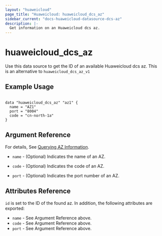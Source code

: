 ```yaml
---
layout: "huaweicloud"
page_title: "Huaweicloud: huaweicloud_dcs_az"
sidebar_current: "docs-huaweicloud-datasource-dcs-az"
description: |-
  Get information on an Huaweicloud dcs az.
---
```


# huaweicloud\_dcs\_az

Use this data source to get the ID of an available Huaweicloud dcs az.
This is an alternative to `huaweicloud_dcs_az_v1`

## Example Usage

```hcl

data "huaweicloud_dcs_az" "az1" {
  name = "AZ1"
  port = "8004"
  code = "cn-north-1a"
}
```

## Argument Reference

For details, See [Querying AZ Information](https://support.huaweicloud.com/en-us/api-dcs/dcs-api-0312039.html).

* `name` - (Optional) Indicates the name of an AZ.

* `code` - (Optional) Indicates the code of an AZ.

* `port` - (Optional) Indicates the port number of an AZ.


## Attributes Reference

`id` is set to the ID of the found az. In addition, the following attributes
are exported:

* `name` - See Argument Reference above.
* `code` - See Argument Reference above.
* `port` - See Argument Reference above.
